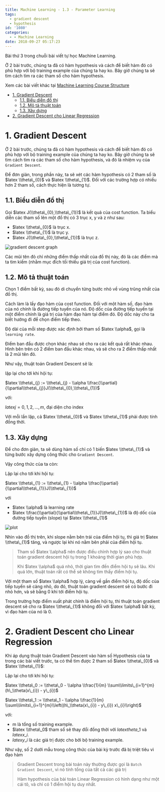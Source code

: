 ```yaml
---
title: Machine Learning - 1.3 - Parameter Learning
tags:
  - gradient descent
  - hypothesis
id: '1080'
categories:
  - - Machine Learning
date: 2018-09-27 05:17:23
---
```


Bài thứ 3 trong chuỗi bài viết tự học Machine Learning.

Ở 2 bài trước, chúng ta đã có hàm hypothesis và cách để biết hàm đó có phù hợp với bộ training example của chúng ta hay ko. Bây giờ chúng ta sẽ tìm cách tìm ra các tham số cho hàm hypothesis.
<!-- more -->
Xem các bài viết khác tại [Machine Learning Course Structure](https://coding4food.net/machine-learning-course/)

*   [1. Gradient Descent](#1-gradient-descent)
    *   [1.1. Biểu diễn đồ thị](#11-biểu-diễn-đồ-thị)
    *   [1.2. Mô tả thuật toán](#12-mô-tả-thuật-toán)
    *   [1.3. Xây dựng](#13-xây-dựng)
*   [2. Gradient Descent cho Linear Regression](#2-gradient-descent-cho-linear-regression)

# 1. Gradient Descent

Ở 2 bài trước, chúng ta đã có hàm hypothesis và cách để biết hàm đó có phù hợp với bộ training example của chúng ta hay ko. Bây giờ chúng ta sẽ tìm cách tìm ra các tham số cho hàm hypothesis, và đó là nhiệm vụ của `Gradient Descent`.

Để đơn giản, trong phần này, ta sẽ xét các hàm hypothesis có 2 tham số là $latex \\theta\_{0}$ và $latex \\theta\_{1}$. Đối với các trường hợp có nhiều hơn 2 tham số, cách thực hiện là tương tự.

## 1.1. Biểu diễn đồ thị

Gọi $latex J(\\theta\_{0},\\theta\_{1})$ là kết quả của cost function. Ta biểu diễn các tham số lên một đồ thị có 3 trục x, y và z như sau:

*   $latex \\theta\_{0}$ là trục x.
*   $latex \\theta\_{1}$ là trục y.
*   $latex J(\\theta\_{0},\\theta\_{1})$ là trục z.

![gradient descent graph](https://farm2.staticflickr.com/1899/44863403391_91a4cf87aa_o.png)

Các mũi tên đỏ chỉ những điểm thấp nhất của đồ thị này, đó là các điểm mà ta tìm kiếm (nhằm mục đích tối thiểu giá trị của cost function).

## 1.2. Mô tả thuật toán

Chọn 1 điểm bất kỳ, sau đó di chuyển từng bước nhỏ về vùng trũng nhất của đồ thị.

Cách làm là lấy đạo hàm của cost function. Đối với một hàm số, đạo hàm của nó chính là đường tiếp tuyến của nó. Độ dốc của đường tiếp tuyến tại một điểm chính là giá trị của hàm đạo hàm tại điểm đó. Độ dốc này cho ta biết hướng đi để chọn điểm tiếp theo.

Độ dài của mỗi step được xác định bởi tham số $latex \\alpha$, gọi là `learning rate`.

Điểm ban đầu được chọn khác nhau sẽ cho ra các kết quả rất khác nhau. Hình bên trên có 2 điểm ban đầu khác nhau, và sẽ cho ra 2 điểm thấp nhất là 2 mũi tên đỏ.

Như vậy, thuật toán Gradient Descent sẽ là:

lặp lại cho tới khi hội tụ:

$latex \\theta\_{j} := \\theta\_{j} - \\alpha \\frac{\\partial}{\\partial\\theta\_{j}}J(\\theta\_{0},\\theta\_{1})$

với:

$latex j=0,1,2,...,m$, đại diện cho index

Với mỗi lần lặp, cả $latex \\theta\_{0}$ và $latex \\theta\_{1}$ phải được tính đồng thời.

## 1.3. Xây dựng

Để cho đơn giản, ta sẽ dùng hàm số chỉ có 1 biến $latex \\theta\_{1}$ và từng bước xây dựng công thức cho `Gradient Descent`.

Vậy công thức của ta còn:

Lặp lại cho tới khi hội tụ:

$latex \\theta\_{1} := \\theta\_{1} - \\alpha \\frac{\\partial}{\\partial\\theta\_{1}}J(\\theta\_{1})$

với

*   $latex \\alpha$ là learning rate
*   $latex \\frac{\\partial}{\\partial\\theta\_{1}}J(\\theta\_{1})$ là độ dốc của đường tiếp tuyến (slope) tại $latex \\theta\_{1}$

![plot](https://i.imgur.com/G01t68o.png)

Nhìn vào đồ thị trên, khi slope nằm bên trái của điểm hội tụ, thì giá trị $latex \\theta\_{1}$ tăng, và ngược lại khi nó nằm bên phải của điểm hội tụ.

> Tham số $latex \\alpha$ nên được điều chỉnh hợp lý sao cho thuật toán gradient descent hội tụ trong 1 khoảng thời gian phù hợp.
> 
> Khi $latex \\alpha$ quá nhỏ, thời gian tìm đến điểm hội tụ sẽ lâu. Khi quá lớn, thuật toán rất có thể sẽ không tìm thấy điểm hội tụ.

Với một tham số $latex \\alpha$ hợp lý, càng về gần điểm hội tụ, độ dốc của tiếp tuyến sẽ càng nhỏ, do đó, thuật toán gradient descent sẽ có bước đi nhỏ hơn, và sẽ bằng 0 khi tới điểm hội tụ.

Trong trường hợp điểm xuất phát chính là điểm hội tụ, thì thuật toán gradient descent sẽ cho ra $latex \\theta\_{1}$ không đổi với $latex \\alpha$ bất kỳ, vì đạo hàm của nó là 0.

# 2. Gradient Descent cho Linear Regression

Khi áp dụng thuật toán Gradient Descent vào hàm số Hypothesis của ta trong các bài viết trước, ta có thể tìm được 2 tham số $latex \\theta\_{0}$ và $latex \\theta\_{1}$:

Lặp lại cho tới khi hội tụ:

$latex \\theta\_0 := \\theta\_0 - \\alpha \\frac{1}{m} \\sum\\limits\_{i=1}^{m}(h\_\\theta(x\_{i}) - y\_{i})$

$latex \\theta\_1 := \\theta\_1 - \\alpha \\frac{1}{m} \\sum\\limits\_{i=1}^{m}\\left((h\_\\theta(x\_{i}) - y\_{i}) x\_{i}\\right)$

với:

*   m là tổng số training example.
*   $latex \\theta\_0$ tham số sẽ thay đổi đồng thời với $latex theta\_1$ và $latex x\_{i}$.
*   $latex y\_{i}$ là các giá trị được cho bởi bộ training example.

Như vậy, số 2 dưới mẫu trong công thức của bài kỳ trước đã bị triệt tiêu vì đạo hàm

> Gradient Descent trong bài toán này thường được gọi là `Batch Gradient Descent`, vì nó tính tổng của tất cả các giá trị
> 
> Hàm hypothesis của bài toán Linear Regression có hình dạng như một cái tô, và chỉ có 1 điểm hội tụ duy nhất.